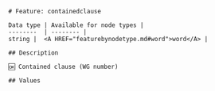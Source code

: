 <pre><code># Feature: containedclause

Data type | Available for node types |
--------  | -------- |
string |  &lt;A HREF="featurebynodetype.md#word"&gt;word&lt;/A&gt; |

## Description

🆗 Contained clause (WG number)

## Values
</code></pre>
